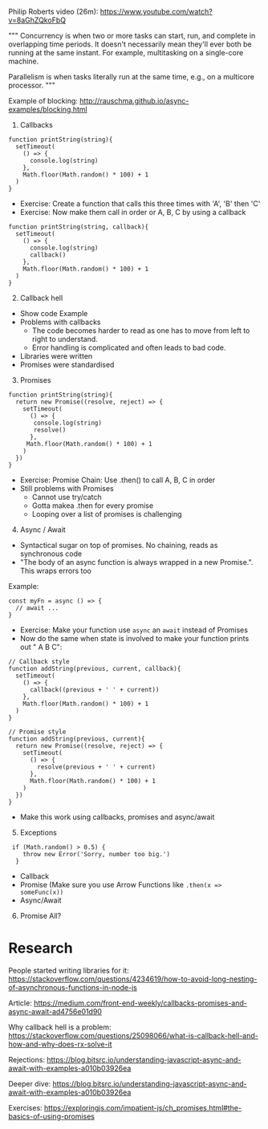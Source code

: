 Philip Roberts video (26m):
https://www.youtube.com/watch?v=8aGhZQkoFbQ

"""
Concurrency is when two or more tasks can start, run, and complete in overlapping time periods. It doesn't necessarily mean they'll ever both be running at the same instant. For example, multitasking on a single-core machine.

Parallelism is when tasks literally run at the same time, e.g., on a multicore processor.
"""

Example of blocking: http://rauschma.github.io/async-examples/blocking.html

1. Callbacks

```
function printString(string){
  setTimeout(
    () => {
      console.log(string)
    },
    Math.floor(Math.random() * 100) + 1
  )
}
```

- Exercise: Create a function that calls this three times with 'A', 'B' then 'C'
- Exercise: Now make them call in order or A, B, C by using a callback

```
function printString(string, callback){
  setTimeout(
    () => {
      console.log(string)
      callback()
    },
    Math.floor(Math.random() * 100) + 1
  )
}
```

2. Callback hell

- Show code Example
- Problems with callbacks
  - The code becomes harder to read as one has to move from left to right to understand.
  - Error handling is complicated and often leads to bad code.
- Libraries were written
- Promises were standardised

3. Promises

```
function printString(string){
  return new Promise((resolve, reject) => {
    setTimeout(
      () => {
       console.log(string)
       resolve()
      },
     Math.floor(Math.random() * 100) + 1
    )
  })
}
```

- Exercise: Promise Chain: Use .then() to call A, B, C in order
- Still problems with Promises
  - Cannot use try/catch
  - Gotta makea .then for every promise
  - Looping over a list of promises is challenging

4. Async / Await

- Syntactical sugar on top of promises. No chaining, reads as synchronous code
- "The body of an async function is always wrapped in a new Promise.". This wraps errors too

Example:

```
const myFn = async () => {
  // await ...
}
```

- Exercise: Make your function use `async` an `await` instead of Promises
- Now do the same when state is involved to make your function prints out " A B C":

```
// Callback style
function addString(previous, current, callback){
  setTimeout(
    () => {
      callback((previous + ' ' + current))
    },
    Math.floor(Math.random() * 100) + 1
  )
}

// Promise style
function addString(previous, current){
  return new Promise((resolve, reject) => {
    setTimeout(
      () => {
        resolve(previous + ' ' + current)
      },
      Math.floor(Math.random() * 100) + 1
    )
  })
}

```

- Make this work using callbacks, promises and async/await

5. Exceptions

```
 if (Math.random() > 0.5) {
    throw new Error('Sorry, number too big.')
  }
```

- Callback
- Promise (Make sure you use Arrow Functions like `.then(x => someFunc(x))`
- Async/Await

6. Promise All?

# Research

People started writing libraries for it: https://stackoverflow.com/questions/4234619/how-to-avoid-long-nesting-of-asynchronous-functions-in-node-js

Article: https://medium.com/front-end-weekly/callbacks-promises-and-async-await-ad4756e01d90

Why callback hell is a problem: https://stackoverflow.com/questions/25098066/what-is-callback-hell-and-how-and-why-does-rx-solve-it

Rejections: https://blog.bitsrc.io/understanding-javascript-async-and-await-with-examples-a010b03926ea

Deeper dive: https://blog.bitsrc.io/understanding-javascript-async-and-await-with-examples-a010b03926ea

Exercises: https://exploringjs.com/impatient-js/ch_promises.html#the-basics-of-using-promises
